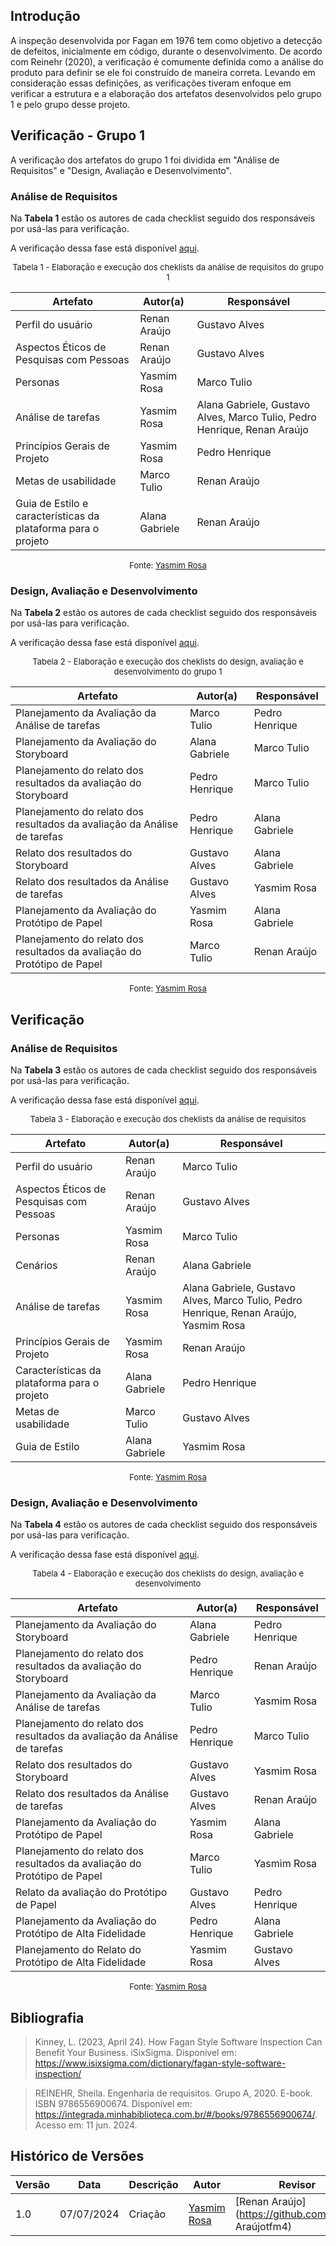 ## Introdução
A inspeção desenvolvida por Fagan em 1976 tem como objetivo a detecção de defeitos, inicialmente em código, durante o desenvolvimento.
De acordo com Reinehr (2020), a verificação é comumente definida como a análise do produto para definir se ele foi construído de maneira correta. Levando em consideração essas definições, as verificações tiveram enfoque em verificar a estrutura e a elaboração dos artefatos desenvolvidos pelo grupo 1 e pelo grupo desse projeto. 

## Verificação - Grupo 1
A verificação dos artefatos do grupo 1 foi dividida em "Análise de Requisitos" e "Design, Avaliação e Desenvolvimento".

### Análise de Requisitos
Na **Tabela 1** estão os autores de cada checklist seguido dos responsáveis por usá-las para verificação.

A verificação dessa fase está disponível [aqui](../verificacao/requisitos/verificacao.md).

<font size="2"><p style="text-align: center">Tabela 1 - Elaboração e execução dos cheklists da análise de requisitos do grupo 1 </font>

<center>

| Artefato                                                          | Autor(a)               | Responsável              |
|-------------------------------------------------------------------|---------------------|--------------------------|
| Perfil do usuário                                                 | Renan Araújo        | Gustavo Alves            |
| Aspectos Éticos de Pesquisas com Pessoas                          | Renan Araújo        | Gustavo Alves            |
| Personas                                                          | Yasmim Rosa         | Marco Tulio                         |
| Análise de tarefas                                                | Yasmim Rosa         | Alana Gabriele, Gustavo Alves, Marco Tulio, Pedro Henrique, Renan Araújo |
| Princípios Gerais de Projeto                                      | Yasmim Rosa         | Pedro Henrique           |
| Metas de usabilidade                                              | Marco Tulio         | Renan Araújo             |
| Guia de Estilo e características da plataforma para o projeto     | Alana Gabriele      | Renan Araújo             |

</center>

<font size="2"><p style="text-align: center">Fonte: [Yasmim Rosa](https://github.com/yaskisoba)</p></font>


### Design, Avaliação e Desenvolvimento
Na **Tabela 2** estão os autores de cada checklist seguido dos responsáveis por usá-las para verificação.

A verificação dessa fase está disponível [aqui](../verificacao/design_avaliacao/verificacao.md).

<font size="2"><p style="text-align: center">Tabela 2 - Elaboração e execução dos cheklists do design, avaliação e desenvolvimento do grupo 1 </font>

<center>

| Artefato                                                          | Autor(a)               | Responsável              |
|-------------------------------------------------------------------|---------------------|--------------------------|
| Planejamento da Avaliação da Análise de tarefas                   | Marco Tulio         | Pedro Henrique           |
| Planejamento da Avaliação do Storyboard                           | Alana Gabriele      | Marco Tulio              |
| Planejamento do relato dos resultados da avaliação do Storyboard  | Pedro Henrique      | Marco Tulio              |
| Planejamento do relato dos resultados da avaliação da Análise de tarefas | Pedro Henrique | Alana Gabriele           |
| Relato dos resultados do Storyboard                               | Gustavo Alves       | Alana Gabriele           |
| Relato dos resultados da Análise de tarefas                       | Gustavo Alves       | Yasmim Rosa              |
| Planejamento da Avaliação do Protótipo de Papel                   | Yasmim Rosa         | Alana Gabriele           |
| Planejamento do relato dos resultados da avaliação do Protótipo de Papel | Marco Tulio     | Renan Araújo             |

</center>

<font size="2"><p style="text-align: center">Fonte: [Yasmim Rosa](https://github.com/yaskisoba)</p></font>


## Verificação 
### Análise de Requisitos
Na **Tabela 3** estão os autores de cada checklist seguido dos responsáveis por usá-las para verificação.

A verificação dessa fase está disponível [aqui](../verificacao_grupo/requisitos/verificacao.md).

<font size="2"><p style="text-align: center">Tabela 3 - Elaboração e execução dos cheklists da análise de requisitos </font>

<center>

| Artefato                                                          | Autor(a)               | Responsável              |
|-------------------------------------------------------------------|---------------------|--------------------------|
| Perfil do usuário                                                 | Renan Araújo                |   Marco Tulio                               |
| Aspectos Éticos de Pesquisas com Pessoas                          | Renan Araújo                |   Gustavo Alves                                 |
| Personas                                                          | Yasmim Rosa                 |   Marco Tulio                                  |
| Cenários                                                          | Renan Araújo                |   Alana Gabriele                                  |
| Análise de tarefas                                                | Yasmim Rosa                 |   Alana Gabriele, Gustavo Alves, Marco Tulio, Pedro Henrique, Renan Araújo, Yasmim Rosa                                  |
| Princípios Gerais de Projeto                                      | Yasmim Rosa                 |   Renan Araújo                                  |
| Características da plataforma para o projeto                      | Alana Gabriele              |   Pedro Henrique                                  |
| Metas de usabilidade                                              | Marco Tulio                 |   Gustavo Alves                                 |
| Guia de Estilo                                                    | Alana Gabriele              |   Yasmim Rosa                                  |

</center>

<font size="2"><p style="text-align: center">Fonte: [Yasmim Rosa](https://github.com/yaskisoba)</p></font>


### Design, Avaliação e Desenvolvimento
Na **Tabela 4** estão os autores de cada checklist seguido dos responsáveis por usá-las para verificação.

A verificação dessa fase está disponível [aqui](../verificacao_grupo/design_avaliacao/verificacao.md).

<font size="2"><p style="text-align: center">Tabela 4 - Elaboração e execução dos cheklists do design, avaliação e desenvolvimento </font>

<center>

| Artefato                                                          | Autor(a)               | Responsável              | 
|-------------------------------------------------------------------|---------------------|--------------------------|
| Planejamento da Avaliação do Storyboard                           | Alana Gabriele              |   Pedro Henrique |
| Planejamento do relato dos resultados da avaliação do Storyboard  | Pedro Henrique              |   Renan Araújo  |
| Planejamento da Avaliação da Análise de tarefas                   | Marco Tulio                 |   Yasmim Rosa |
| Planejamento do relato dos resultados da avaliação da Análise de tarefas | Pedro Henrique       |   Marco Tulio |
| Relato dos resultados do Storyboard                               | Gustavo Alves               |   Yasmim Rosa |
| Relato dos resultados da Análise de tarefas                       | Gustavo Alves               |   Renan Araújo |
| Planejamento da Avaliação do Protótipo de Papel                   | Yasmim Rosa                 |   Alana Gabriele |
| Planejamento do relato dos resultados da avaliação do Protótipo de Papel | Marco Tulio         |    Yasmim Rosa |
| Relato da avaliação do Protótipo de Papel                         | Gustavo Alves               |   Pedro Henrique |
| Planejamento da Avaliação do Protótipo de Alta Fidelidade         | Pedro Henrique              |   Alana Gabriele |
| Planejamento do Relato do Protótipo de Alta Fidelidade            | Yasmim Rosa                 |   Gustavo Alves |

</center>

<font size="2"><p style="text-align: center">Fonte: [Yasmim Rosa](https://github.com/yaskisoba)</p></font>

## Bibliografia
> Kinney, L. (2023, April 24). How Fagan Style Software Inspection Can Benefit Your Business. iSixSigma. Disponível em: https://www.isixsigma.com/dictionary/fagan-style-software-inspection/

> REINEHR, Sheila. Engenharia de requisitos. Grupo A, 2020. E-book. ISBN 9786556900674. Disponível em: https://integrada.minhabiblioteca.com.br/#/books/9786556900674/. Acesso em: 11 jun. 2024.

## Histórico de Versões

| Versão | Data       | Descrição                     | Autor                 | Revisor |
| ------ | ---------- | ----------------------------- | --------------------- | ------- |
| 1.0    | 07/07/2024 | Criação       | [Yasmim Rosa](https://github.com/yaskisoba) | [Renan Araújo](https://github.com/Renan Araújotfm4)|
